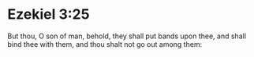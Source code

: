 # Ezekiel 3:25

But thou, O son of man, behold, they shall put bands upon thee, and shall bind thee with them, and thou shalt not go out among them: